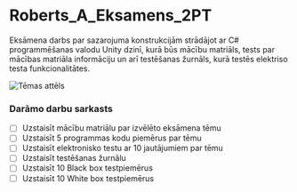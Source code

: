 # Roberts_A_Eksamens_2PT
Eksāmena darbs par sazarojuma konstrukcijām strādājot ar C# programmēšanas valodu Unity dzinī, kurā būs mācību matriāls, tests par mācības matriāla informāciju un arī testēšanas žurnāls, kurā testēs elektriso testa funkcionalitātes.

![Tēmas attēls](https://miro.medium.com/max/1200/1*wsCXITI2FGuSM0xxKqIRyw.png)


### **Darāmo darbu sarkasts**
- [ ] Uzstaisīt mācību matriālu par izvēlēto eksāmena tēmu
- [ ] Uzstaisīt 5 programmas kodu piemērus par tēmu
- [ ] Uzstaisīt elektronisko testu ar 10 jautājumiem par tēmu
- [ ] Uzstaisīt testēšanas žurnālu
- [ ] Uzstaisīt 10 Black box testpiemērus
- [ ] Uzstaisīt 10 White box testpiemērus
